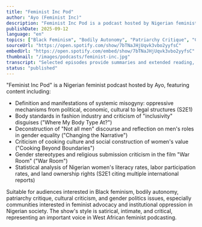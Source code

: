 ```yaml
---
title: "Feminist Inc Pod"
author: "Ayo (Feminist Inc)"
description: "Feminist Inc Pod is a podcast hosted by Nigerian feminist Ayo, exploring the real circumstances of Nigerian women through satirical and intimate styles. The show's content covers systemic misogyny, body politics, legal injustices, cultural norms, and media representation, emphasizing Black feminist and intersectional perspectives, representing an independent voice in Nigerian feminist podcasting."
publishDate: 2025-09-12
language: "en"
topics: ["Black Feminism", "Bodily Autonomy", "Patriarchy Critique", "Cultural Critique", "Gender Politics"]
sourceUrl: "https://open.spotify.com/show/7bTNaJHjUqvk3vbo2yyfsC"
embedUrl: "https://open.spotify.com/embed/show/7bTNaJHjUqvk3vbo2yyfsC"
thumbnail: "/images/podcasts/feminist-inc.jpg"
transcript: "Selected episodes provide summaries and extended reading, see feministincsays.substack.com"
status: "published"
---
```


"Feminist Inc Pod" is a Nigerian feminist podcast hosted by Ayo, featuring content including:

- Definition and manifestations of systemic misogyny: oppressive mechanisms from political, economic, cultural to legal structures (S2E1)
- Body standards in fashion industry and criticism of "inclusivity" disguises ("Where My Body Type At?")
- Deconstruction of "Not all men" discourse and reflection on men's roles in gender equality ("Changing the Narrative")
- Criticism of cooking culture and social construction of women's value ("Cooking Beyond Boundaries")
- Gender stereotypes and religious submission criticism in the film "War Room" ("War Room")
- Statistical analysis of Nigerian women's literacy rates, labor participation rates, and land ownership rights (S2E1 citing multiple international reports)

Suitable for audiences interested in Black feminism, bodily autonomy, patriarchy critique, cultural criticism, and gender politics issues, especially communities interested in feminist advocacy and institutional oppression in Nigerian society. The show's style is satirical, intimate, and critical, representing an important voice in West African feminist podcasting.